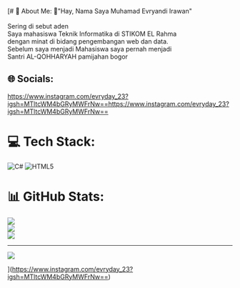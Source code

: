 [# 💫 About Me:
🙌"Hay, Nama  Saya Muhamad Evryandi Irawan"<br><br>Sering di sebut aden<br>Saya mahasiswa Teknik Informatika di STIKOM EL Rahma<br>dengan minat di bidang pengembangan web dan data.<br>Sebelum saya menjadi Mahasiswa saya pernah menjadi<br>Santri AL-QOHHARYAH pamijahan bogor


## 🌐 Socials:
https://www.instagram.com/evryday_23?igsh=MTltcWM4bGRyMWFrNw==https://www.instagram.com/evryday_23?igsh=MTltcWM4bGRyMWFrNw==
# 💻 Tech Stack:
![C#](https://img.shields.io/badge/c%23-%23239120.svg?style=for-the-badge&logo=csharp&logoColor=white)  ![HTML5](https://img.shields.io/badge/html5-%23E34F26.svg?style=for-the-badge&logo=html5&logoColor=white)
# 📊 GitHub Stats:
![](https://github-readme-stats.vercel.app/api?username=adenevryday&theme=shadow_blue&hide_border=false&include_all_commits=true&count_private=true)<br/>
![](https://nirzak-streak-stats.vercel.app/?user=adenevryday&theme=shadow_blue&hide_border=false)<br/>
![](https://github-readme-stats.vercel.app/api/top-langs/?username=adenevryday&theme=shadow_blue&hide_border=false&include_all_commits=true&count_private=true&layout=compact)

---
[![](https://visitcount.itsvg.in/api?id=adenevryday&icon=0&color=0)](https://visitcount.itsvg.in)

<!-- Proudly created with GPRM ( https://gprm.itsvg.in ) -->
](https://www.instagram.com/evryday_23?igsh=MTltcWM4bGRyMWFrNw==)
